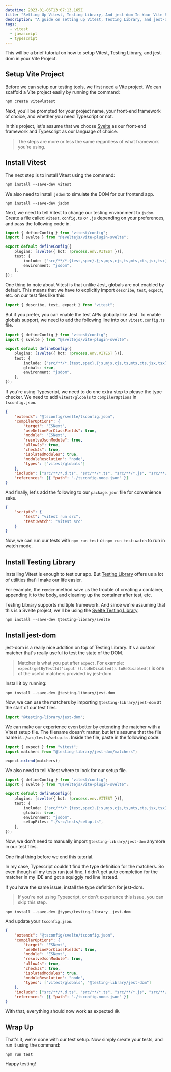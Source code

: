 ```yaml
---
datetime: 2023-01-06T13:07:13.165Z
title: "Setting Up Vitest, Testing Library, And jest-dom In Your Vite Project"
description: "A guide on setting up Vitest, Testing Library, and jest-dom for unit testing a Vite project."
tags:
  - vitest
  - javascript
  - typescript
---
```


This will be a brief tutorial on how to setup Vitest, Testing Library, and jest-dom in your Vite Project.

## Setup Vite Project

Before we can setup our testing tools, we first need a Vite project. We can scaffold a Vite project easily by running the command:

```
npm create vite@latest
```

Next, you'll be prompted for your project name, your front-end framework of choice, and whether you need Typescript or not.

In this project, let's assume that we choose [Svelte](https://svelte.dev/) as our front-end framework and Typescript as our language of choice.

> The steps are more or less the same regardless of what framework you're using.

## Install Vitest

The next step is to install Vitest using the command:

```
npm install --save-dev vitest
```

We also need to install `jsdom` to simulate the DOM for our frontend app.

```
npm install --save-dev jsdom
```

Next, we need to tell Vitest to change our testing environment to `jsdom`. Create a file called `vitest.config.ts` or `.js` depending on your preferences, and pass the following code in.

```ts
import { defineConfig } from "vitest/config";
import { svelte } from "@sveltejs/vite-plugin-svelte";

export default defineConfig({
	plugins: [svelte({ hot: !process.env.VITEST })],
	test: {
		include: ["src/**/*.{test,spec}.{js,mjs,cjs,ts,mts,cts,jsx,tsx}"],
		environment: "jsdom",
	},
});
```

One thing to note about Vitest is that unlike Jest, globals are not enabled by default. This means that we have to explicitly import `describe`, `test`, `expect`, etc. on our test files like this:

```ts
import { describe, test, expect } from "vitest";
```

But if you prefer, you can enable the test APIs globally like Jest. To enable globals support, we need to add the following line into our `vitest.config.ts` file.

```ts {8}
import { defineConfig } from "vitest/config";
import { svelte } from "@sveltejs/vite-plugin-svelte";

export default defineConfig({
	plugins: [svelte({ hot: !process.env.VITEST })],
	test: {
		include: ["src/**/*.{test,spec}.{js,mjs,cjs,ts,mts,cts,jsx,tsx}"],
		globals: true,
		environment: "jsdom",
	},
});
```

If you're using Typescript, we need to do one extra step to please the type checker. We need to add `vitest/globals` to `compilerOptions` in `tsconfig.json`.

```json {12}
{
	"extends": "@tsconfig/svelte/tsconfig.json",
	"compilerOptions": {
		"target": "ESNext",
		"useDefineForClassFields": true,
		"module": "ESNext",
		"resolveJsonModule": true,
		"allowJs": true,
		"checkJs": true,
		"isolatedModules": true,
		"moduleResolution": "node",
		"types": ["vitest/globals"]
	},
	"include": ["src/**/*.d.ts", "src/**/*.ts", "src/**/*.js", "src/**/*.svelte"],
	"references": [{ "path": "./tsconfig.node.json" }]
}
```

And finally, let's add the following to our `package.json` file for convenience sake.

```json
{
	"scripts": {
		"test": "vitest run src",
		"test:watch": "vitest src"
	}
}
```

Now, we can run our tests with `npm run test` or `npm run test:watch` to run in watch mode.

## Install Testing Library

Installing Vitest is enough to test our app. But [Testing Library](https://testing-library.com/) offers us a lot of utilities that'll make our life easier.

For example, the `render` method save us the trouble of creating a container, appending it to the body, and cleaning up the container after test, etc.

Testing Library supports multiple framework. And since we're assuming that this is a Svelte project, we'll be using the [Svelte Testing Library](https://testing-library.com/docs/svelte-testing-library/intro#).

```
npm install --save-dev @testing-library/svelte
```

## Install jest-dom

jest-dom is a really nice addition on top of Testing Library. It's a custom matcher that's really useful to test the state of the DOM.

> Matcher is what you put after `expect`. For example: `expect(getByTestId('input')).toBeDisabled()`. `toBeDisabled()` is one of the useful matchers provided by jest-dom.

Install it by running:

```
npm install --save-dev @testing-library/jest-dom
```

Now, we can use the matchers by importing `@testing-library/jest-dom` at the start of our test files.

```ts
import "@testing-library/jest-dom";
```

We can make our experience even better by extending the matcher with a Vitest setup file. The filename doesn't matter, but let's assume that the file name is `./src/tests/setup.ts`. Inside the file, paste in the following code:

```ts
import { expect } from "vitest";
import matchers from "@testing-library/jest-dom/matchers";

expect.extend(matchers);
```

We also need to tell Vitest where to look for our setup file.

```ts {10}
import { defineConfig } from "vitest/config";
import { svelte } from "@sveltejs/vite-plugin-svelte";

export default defineConfig({
	plugins: [svelte({ hot: !process.env.VITEST })],
	test: {
		include: ["src/**/*.{test,spec}.{js,mjs,cjs,ts,mts,cts,jsx,tsx}"],
		globals: true,
		environment: "jsdom",
		setupFiles: "./src/tests/setup.ts",
	},
});
```

Now, we don't need to manually import `@testing-library/jest-dom` anymore in our test files.

One final thing before we end this tutorial.

In my case, Typescript couldn't find the type definition for the matchers. So even though all my tests run just fine, I didn't get auto completion for the matcher in my IDE and got a squiggly red line instead.

If you have the same issue, install the type definition for jest-dom.

> If you're not using Typescript, or don't experience this issue, you can skip this step.

```
npm install --save-dev @types/testing-library__jest-dom
```

And update your `tsconfig.json`.

```json {12}
{
	"extends": "@tsconfig/svelte/tsconfig.json",
	"compilerOptions": {
		"target": "ESNext",
		"useDefineForClassFields": true,
		"module": "ESNext",
		"resolveJsonModule": true,
		"allowJs": true,
		"checkJs": true,
		"isolatedModules": true,
		"moduleResolution": "node",
		"types": ["vitest/globals", "@testing-library/jest-dom"]
	},
	"include": ["src/**/*.d.ts", "src/**/*.ts", "src/**/*.js", "src/**/*.svelte"],
	"references": [{ "path": "./tsconfig.node.json" }]
}
```

With that, everything should now work as expected 😁.

## Wrap Up

That's it, we're done with our test setup. Now simply create your tests, and run it using the command:

```
npm run test
```

Happy testing!
